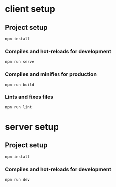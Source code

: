 # client setup

## Project setup
```
npm install
```

### Compiles and hot-reloads for development
```
npm run serve
```

### Compiles and minifies for production
```
npm run build
```

### Lints and fixes files
```
npm run lint
```

# server setup

## Project setup
```
npm install
```

### Compiles and hot-reloads for development
```
npm run dev
```



